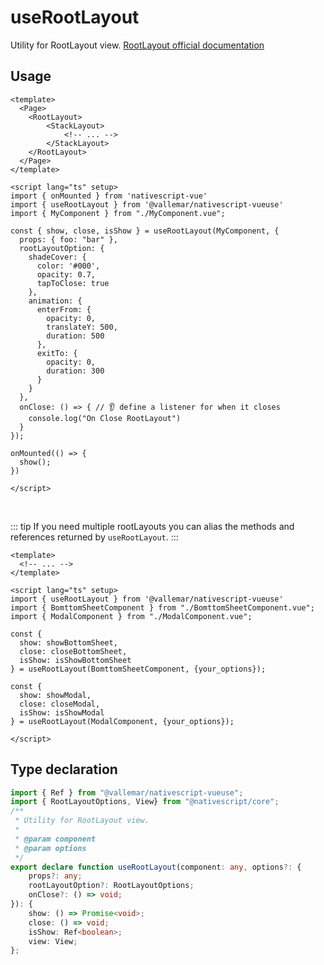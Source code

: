 
# useRootLayout

Utility for RootLayout view. [RootLayout official documentation](https://docs.nativescript.org/ui-and-styling.html#rootlayout)

## Usage

```vue
<template>
  <Page>
    <RootLayout>
        <StackLayout>
            <!-- ... -->
        </StackLayout>
    </RootLayout>
  </Page>
</template>

<script lang="ts" setup>
import { onMounted } from 'nativescript-vue'
import { useRootLayout } from '@vallemar/nativescript-vueuse'
import { MyComponent } from "./MyComponent.vue";

const { show, close, isShow } = useRootLayout(MyComponent, {
  props: { foo: "bar" },
  rootLayoutOption: {
    shadeCover: {
      color: '#000',
      opacity: 0.7,
      tapToClose: true
    },
    animation: {
      enterFrom: {
        opacity: 0,
        translateY: 500,
        duration: 500
      },
      exitTo: {
        opacity: 0,
        duration: 300
      }
    }
  },
  onClose: () => { // 👂 define a listener for when it closes
    console.log("On Close RootLayout")
  }
});

onMounted(() => {
  show();
})

</script>
```
<br />

::: tip
If you need multiple rootLayouts you can alias the methods and references returned by `useRootLayout`.
:::
```vue
<template>
  <!-- ... -->
</template>

<script lang="ts" setup>
import { useRootLayout } from '@vallemar/nativescript-vueuse'
import { BomttomSheetComponent } from "./BomttomSheetComponent.vue";
import { ModalComponent } from "./ModalComponent.vue";

const { 
  show: showBottomSheet, 
  close: closeBottomSheet, 
  isShow: isShowBottomSheet 
} = useRootLayout(BomttomSheetComponent, {your_options});

const { 
  show: showModal, 
  close: closeModal, 
  isShow: isShowModal 
} = useRootLayout(ModalComponent, {your_options});

</script>
```

## Type declaration
```ts
import { Ref } from "@vallemar/nativescript-vueuse";
import { RootLayoutOptions, View} from "@nativescript/core";
/**
 * Utility for RootLayout view.
 *
 * @param component
 * @param options
 */
export declare function useRootLayout(component: any, options?: {
    props?: any;
    rootLayoutOption?: RootLayoutOptions;
    onClose?: () => void;
}): {
    show: () => Promise<void>;
    close: () => void;
    isShow: Ref<boolean>;
    view: View;
};
```
